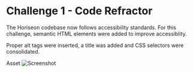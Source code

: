 # Challenge 1 - Code Refractor

The Horiseon codebase now follows accessibility standards. For this challenge, semantic HTML elements were added to improve accessiblity.

Proper alt tags were inserted, a title was added and CSS selectors were consolidated. 

Asset
![Screenshot](./images/Screenshot.png)


